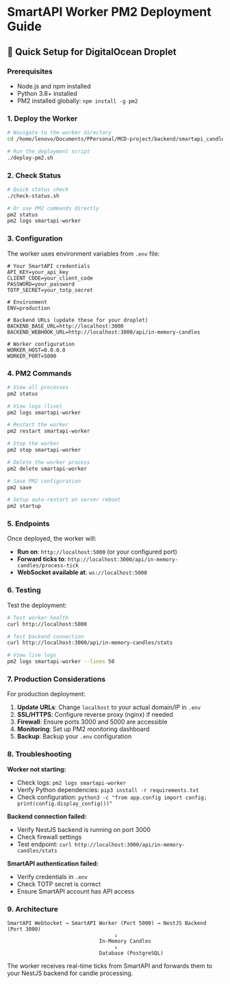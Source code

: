 # SmartAPI Worker PM2 Deployment Guide

## 🚀 Quick Setup for DigitalOcean Droplet

### Prerequisites
- Node.js and npm installed
- Python 3.8+ installed
- PM2 installed globally: `npm install -g pm2`

### 1. Deploy the Worker

```bash
# Navigate to the worker directory
cd /home/lenovo/Documents/PPersonal/MCD-project/backend/smartapi_candle_tracker

# Run the deployment script
./deploy-pm2.sh
```

### 2. Check Status

```bash
# Quick status check
./check-status.sh

# Or use PM2 commands directly
pm2 status
pm2 logs smartapi-worker
```

### 3. Configuration

The worker uses environment variables from `.env` file:

```env
# Your SmartAPI credentials
API_KEY=your_api_key
CLIENT_CODE=your_client_code
PASSWORD=your_password
TOTP_SECRET=your_totp_secret

# Environment
ENV=production

# Backend URLs (update these for your droplet)
BACKEND_BASE_URL=http://localhost:3000
BACKEND_WEBHOOK_URL=http://localhost:3000/api/in-memory-candles

# Worker configuration
WORKER_HOST=0.0.0.0
WORKER_PORT=5000
```

### 4. PM2 Commands

```bash
# View all processes
pm2 status

# View logs (live)
pm2 logs smartapi-worker

# Restart the worker
pm2 restart smartapi-worker

# Stop the worker
pm2 stop smartapi-worker

# Delete the worker process
pm2 delete smartapi-worker

# Save PM2 configuration
pm2 save

# Setup auto-restart on server reboot
pm2 startup
```

### 5. Endpoints

Once deployed, the worker will:

- **Run on**: `http://localhost:5000` (or your configured port)
- **Forward ticks to**: `http://localhost:3000/api/in-memory-candles/process-tick`
- **WebSocket available at**: `ws://localhost:5000`

### 6. Testing

Test the deployment:

```bash
# Test worker health
curl http://localhost:5000

# Test backend connection
curl http://localhost:3000/api/in-memory-candles/stats

# View live logs
pm2 logs smartapi-worker --lines 50
```

### 7. Production Considerations

For production deployment:

1. **Update URLs**: Change `localhost` to your actual domain/IP in `.env`
2. **SSL/HTTPS**: Configure reverse proxy (nginx) if needed
3. **Firewall**: Ensure ports 3000 and 5000 are accessible
4. **Monitoring**: Set up PM2 monitoring dashboard
5. **Backup**: Backup your `.env` configuration

### 8. Troubleshooting

**Worker not starting:**
- Check logs: `pm2 logs smartapi-worker`
- Verify Python dependencies: `pip3 install -r requirements.txt`
- Check configuration: `python3 -c "from app.config import config; print(config.display_config())"`

**Backend connection failed:**
- Verify NestJS backend is running on port 3000
- Check firewall settings
- Test endpoint: `curl http://localhost:3000/api/in-memory-candles/stats`

**SmartAPI authentication failed:**
- Verify credentials in `.env`
- Check TOTP secret is correct
- Ensure SmartAPI account has API access

### 9. Architecture

```
SmartAPI WebSocket → SmartAPI Worker (Port 5000) → NestJS Backend (Port 3000)
                                   ↓
                              In-Memory Candles
                                   ↓
                              Database (PostgreSQL)
```

The worker receives real-time ticks from SmartAPI and forwards them to your NestJS backend for candle processing.
